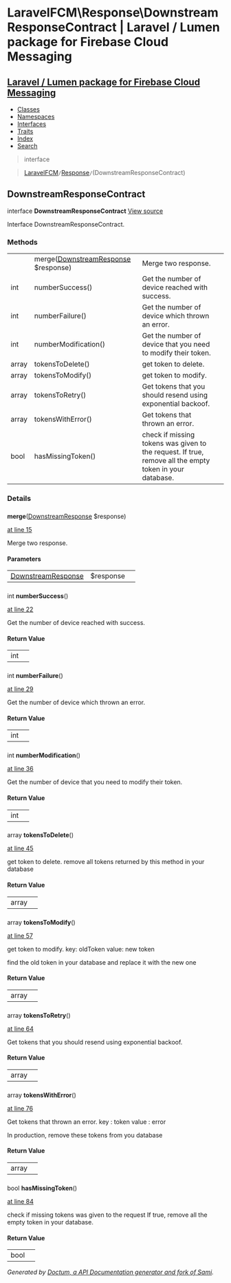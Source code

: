 # LaravelFCM\Response\DownstreamResponseContract | Laravel / Lumen package for Firebase Cloud Messaging    

## [Laravel / Lumen package for Firebase Cloud Messaging](../../index.md)

- [Classes](../../classes.md)
- [Namespaces](../../namespaces.md)
- [Interfaces](../../interfaces.md)
- [Traits](../../traits.md)
- [Index](../../doc-index.md)
- [Search](../../search.md)

>interface

>    [LaravelFCM](../../LaravelFCM.md)` / `[Response](../../LaravelFCM/Response.md)` / `(DownstreamResponseContract)
## DownstreamResponseContract

interface **DownstreamResponseContract** [View source](https://github.com/code-lts/Laravel-FCM/blob/main/src/Response/DownstreamResponseContract.php)



Interface DownstreamResponseContract.


### Methods

|   |   |   |   |
|---|---|---|---|
||<a name="#method_merge"></a>merge([<abbr title="LaravelFCM\Response\DownstreamResponse">DownstreamResponse</abbr>](../../LaravelFCM/Response/DownstreamResponse.md) $response)|Merge two response.||
|int|<a name="#method_numberSuccess"></a>numberSuccess()|Get the number of device reached with success.||
|int|<a name="#method_numberFailure"></a>numberFailure()|Get the number of device which thrown an error.||
|int|<a name="#method_numberModification"></a>numberModification()|Get the number of device that you need to modify their token.||
|array|<a name="#method_tokensToDelete"></a>tokensToDelete()|get token to delete.||
|array|<a name="#method_tokensToModify"></a>tokensToModify()|get token to modify.||
|array|<a name="#method_tokensToRetry"></a>tokensToRetry()|Get tokens that you should resend using exponential backoof.||
|array|<a name="#method_tokensWithError"></a>tokensWithError()|Get tokens that thrown an error.||
|bool|<a name="#method_hasMissingToken"></a>hasMissingToken()|check if missing tokens was given to the request. If true, remove all the empty token in your database.||


### Details
<a name id="method_merge"></a>

### 
  **merge**([<abbr title="LaravelFCM\Response\DownstreamResponse">DownstreamResponse</abbr>](../../LaravelFCM/Response/DownstreamResponse.md) $response)

[at line 15](https://github.com/code-lts/Laravel-FCM/blob/main/src/Response/DownstreamResponseContract.php#L15)

Merge two response.        

#### Parameters

|   |   |   |
|---|---|---|
|[<abbr title="LaravelFCM\Response\DownstreamResponse">DownstreamResponse</abbr>](../../LaravelFCM/Response/DownstreamResponse.md)|$response|
<a name id="method_numberSuccess"></a>

### 
 int **numberSuccess**()

[at line 22](https://github.com/code-lts/Laravel-FCM/blob/main/src/Response/DownstreamResponseContract.php#L22)

Get the number of device reached with success.        

#### Return Value

|   |   |
|---|---|
|int|

<a name id="method_numberFailure"></a>

### 
 int **numberFailure**()

[at line 29](https://github.com/code-lts/Laravel-FCM/blob/main/src/Response/DownstreamResponseContract.php#L29)

Get the number of device which thrown an error.        

#### Return Value

|   |   |
|---|---|
|int|

<a name id="method_numberModification"></a>

### 
 int **numberModification**()

[at line 36](https://github.com/code-lts/Laravel-FCM/blob/main/src/Response/DownstreamResponseContract.php#L36)

Get the number of device that you need to modify their token.        

#### Return Value

|   |   |
|---|---|
|int|

<a name id="method_tokensToDelete"></a>

### 
 array **tokensToDelete**()

[at line 45](https://github.com/code-lts/Laravel-FCM/blob/main/src/Response/DownstreamResponseContract.php#L45)

get token to delete.        remove all tokens returned by this method in your database

#### Return Value

|   |   |
|---|---|
|array|

<a name id="method_tokensToModify"></a>

### 
 array **tokensToModify**()

[at line 57](https://github.com/code-lts/Laravel-FCM/blob/main/src/Response/DownstreamResponseContract.php#L57)

get token to modify.        key: oldToken
value: new token

find the old token in your database and replace it with the new one

#### Return Value

|   |   |
|---|---|
|array|

<a name id="method_tokensToRetry"></a>

### 
 array **tokensToRetry**()

[at line 64](https://github.com/code-lts/Laravel-FCM/blob/main/src/Response/DownstreamResponseContract.php#L64)

Get tokens that you should resend using exponential backoof.        

#### Return Value

|   |   |
|---|---|
|array|

<a name id="method_tokensWithError"></a>

### 
 array **tokensWithError**()

[at line 76](https://github.com/code-lts/Laravel-FCM/blob/main/src/Response/DownstreamResponseContract.php#L76)

Get tokens that thrown an error.        key : token
value : error

In production, remove these tokens from you database

#### Return Value

|   |   |
|---|---|
|array|

<a name id="method_hasMissingToken"></a>

### 
 bool **hasMissingToken**()

[at line 84](https://github.com/code-lts/Laravel-FCM/blob/main/src/Response/DownstreamResponseContract.php#L84)

check if missing tokens was given to the request
If true, remove all the empty token in your database.        

#### Return Value

|   |   |
|---|---|
|bool|

_Generated by [Doctum, a API Documentation generator and fork of Sami](https://github.com/code-lts/doctum)._